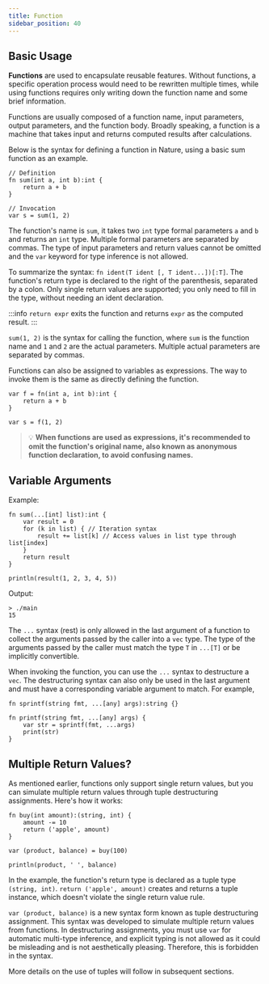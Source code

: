```yaml
---
title: Function
sidebar_position: 40
---
```


## Basic Usage

**Functions** are used to encapsulate reusable features. Without functions, a specific operation process would need to be rewritten multiple times, while using functions requires only writing down the function name and some brief information.

Functions are usually composed of a function name, input parameters, output parameters, and the function body. Broadly speaking, a function is a machine that takes input and returns computed results after calculations.

Below is the syntax for defining a function in Nature, using a basic sum function as an example.

```nature
// Definition
fn sum(int a, int b):int {
	return a + b
}

// Invocation
var s = sum(1, 2)
```

The function's name is `sum`, it takes two `int` type formal parameters `a` and `b` and returns an `int` type. Multiple formal parameters are separated by commas. The type of input parameters and return values cannot be omitted and the `var` keyword for type inference is not allowed.

To summarize the syntax: `fn ident(T ident [, T ident...])[:T]`. The function's return type is declared to the right of the parenthesis, separated by a colon. Only single return values are supported; you only need to fill in the type, without needing an ident declaration.

:::info
`return expr` exits the function and returns `expr` as the computed result.
:::

`sum(1, 2)` is the syntax for calling the function, where `sum` is the function name and `1` and `2` are the actual parameters. Multiple actual parameters are separated by commas.

Functions can also be assigned to variables as expressions. The way to invoke them is the same as directly defining the function.

```nature
var f = fn(int a, int b):int {
	return a + b
}

var s = f(1, 2)
```

> 💡 **When functions are used as expressions, it's recommended to omit the function's original name, also known as anonymous function declaration, to avoid confusing names.**

## Variable Arguments

Example:

```nature
fn sum(...[int] list):int {
	var result = 0
	for (k in list) { // Iteration syntax
		result += list[k] // Access values in list type through list[index]
	}
	return result
}

println(result(1, 2, 3, 4, 5))
```

Output:

```shell
> ./main
15
```

The `...` syntax (rest) is only allowed in the last argument of a function to collect the arguments passed by the caller into a `vec` type. The type of the arguments passed by the caller must match the type `T` in `...[T]` or be implicitly convertible.

When invoking the function, you can use the `...` syntax to destructure a `vec`. The destructuring syntax can also only be used in the last argument and must have a corresponding variable argument to match. For example,

```nature
fn sprintf(string fmt, ...[any] args):string {}

fn printf(string fmt, ...[any] args) {
    var str = sprintf(fmt, ...args)
    print(str)
}
```

## Multiple Return Values?

As mentioned earlier, functions only support single return values, but you can simulate multiple return values through tuple destructuring assignments. Here's how it works:

```nature
fn buy(int amount):(string, int) {
	amount -= 10
	return ('apple', amount)
}

var (product, balance) = buy(100)

println(product, ' ', balance)
```

In the example, the function's return type is declared as a tuple type `(string, int)`. `return ('apple', amount)` creates and returns a tuple instance, which doesn't violate the single return value rule.

`var (product, balance)` is a new syntax form known as tuple destructuring assignment. This syntax was developed to simulate multiple return values from functions. In destructuring assignments, you must use `var` for automatic multi-type inference, and explicit typing is not allowed as it could be misleading and is not aesthetically pleasing. Therefore, this is forbidden in the syntax.

More details on the use of tuples will follow in subsequent sections.